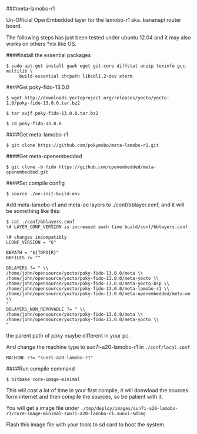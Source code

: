 ###meta-lamobo-r1

Un-Official OpenEmbedded layer for the lamobo-r1 aka. bananapi router board.



The following steps has just been tested under ubuntu 12.04 and it may also works on others *nix like OS.


####Install the essential packages

```shell
$ sudo apt-get install gawk wget git-core diffstat unzip texinfo gcc-multilib \
     build-essential chrpath libsdl1.2-dev xterm
```

####Get poky-fido-13.0.0

```shell
$ wget http://downloads.yoctoproject.org/releases/yocto/yocto-1.8/poky-fido-13.0.0.tar.bz2

$ tar xvjf poky-fido-13.0.0.tar.bz2

$ cd poky-fido-13.0.0
```

####Get meta-lamobo-r1

```shell
$ git clone https://github.com/pokymobo/meta-lamobo-r1.git
```

####Get meta-openembedded

```shell
$ git clone -b fido https://github.com/openembedded/meta-openembedded.git
```

####Set compile config

```shell
$ source ./oe-init-build-env
```

Add meta-lamobo-r1 and meta-oe layers to ./conf/bblayer.conf, and it will be something like this:

```shell
$ cat ./conf/bblayers.conf
\# LAYER_CONF_VERSION is increased each time build/conf/bblayers.conf

\# changes incompatibly
LCONF_VERSION = "6"

BBPATH = "${TOPDIR}"
BBFILES ?= ""

BBLAYERS ?= " \\
/home/john/opensource/yocto/poky-fido-13.0.0/meta \\
/home/john/opensource/yocto/poky-fido-13.0.0/meta-yocto \\
/home/john/opensource/yocto/poky-fido-13.0.0/meta-yocto-bsp \\
/home/john/opensource/yocto/poky-fido-13.0.0/meta-lamobo-r1 \\
/home/john/opensource/yocto/poky-fido-13.0.0/meta-openembedded/meta-oe \\
"
BBLAYERS_NON_REMOVABLE ?= " \\
/home/john/opensource/yocto/poky-fido-13.0.0/meta \\
/home/john/opensource/yocto/poky-fido-13.0.0/meta-yocto \\
"
```

the parent path of poky maybe different in your pc.


And change the machine type to sun7i-a20-lamobo-r1 in `./conf/local.conf`

```shell
MACHINE ??= "sun7i-a20-lamobo-r1"
```

####Run compile command
```shell
$ bitbake core-image-minimal
```

This will cost a lot of time in your first compile, it will donwload the sources form internet and then compile the sources, so be patient with it.

You will get a image file under `./tmp/deploy/images/sun7i-a20-lamobo-r1/core-image-minimal-sun7i-a20-lamobo-r1.sunxi-sdimg`

Flash this image file with your tools to sd card to boot the system.
